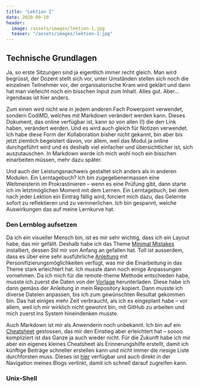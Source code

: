 ```yaml
---
title: "Lektion I"
date: 2020-09-10
header:
  image: /assets/images/lektion-1.jpg
  teaser: "/assets/images/lektion-1.jpg"
---
```


## Technische Grundlagen

Ja, so erste Sitzungen sind ja eigentlich immer recht gleich. Man wird begrüsst, der Dozent stellt sich vor, unter Umständen stellen sich noch die einzelnen Teilnehmer vor, der organisatorische Kram wird geklärt und dann hat man vielleicht noch ein bisschen Input zum Inhalt. Alles gut. Aber… irgendwas ist hier anders. 

Zum einen wird nicht wie in jedem anderen Fach Powerpoint verwendet, sondern CodiMD, welches mit Markdown verändert werden kann. Dieses Dokument, das online verfügbar ist, kann so von allen (!) die den Link haben, verändert werden. Und es wird auch gleich für Notizen verwendet. Ich habe diese Form der Kollaboration bisher nicht gekannt, bin aber bis jetzt ziemlich begeistert davon, vor allem, weil das Modul ja online durchgeführt wird und es deshalb viel einfacher und übersichtlicher ist, sich auszutauschen. In Markdown werde ich mich wohl noch ein bisschen einarbeiten müssen, mehr dazu später. 

Und auch der Leistungsnachweis gestaltet sich anders als in anderen Modulen. Ein Lerntagebuch? Ich bin zugegebenermassen eine Weltmeisterin im Prokrastinieren – wenn es eine Prüfung gibt, dann starte ich im letztmöglichen Moment mit dem Lernen. Ein Lerntagebuch, bei dem nach jeder Lektion ein Eintrag fällig wird, forciert mich dazu, das Gelernte sofort zu reflektieren und zu verinnerlichen. Ich bin gespannt, welche Auswirkungen das auf meine Lernkurve hat. 

### Den Lernblog aufsetzen
Da ich ein visueller Mensch bin, ist es mir sehr wichtig, dass ich ein Layout habe, das mir gefällt. Deshalb habe ich das Theme [Minimal Mistakes](https://mmistakes.github.io/minimal-mistakes/) installiert, dessen Stil mir von Anfang an gefallen hat. Toll ist ausserdem, dass es über eine sehr ausführliche [Anleitung]( https://mmistakes.github.io/minimal-mistakes/docs/quick-start-guide/) mit Personifizierungsmöglichkeiten verfügt, was mir die Einarbeitung in das Theme stark erleichtert hat. 
Ich musste dann noch einige Anpassungen vornehmen. Da ich mich für die remote-theme Methode entschieden habe, musste ich zuerst die Daten von der [Vorlage](https://github.com/mmistakes/mm-github-pages-starter) herunterladen. Diese habe ich dann gemäss der Anleitung in mein Repository kopiert. Dann musste ich diverse Dateien anpassen, bis ich zum gewünschten Resultat gekommen bin. Das hat einiges mehr Zeit verbraucht, als ich es eingeplant habe – vor allem, weil ich mir wirklich nicht gewohnt bin, mit GitHub zu arbeiten und mich zuerst ins System hineindenken musste.

Auch Markdown ist mir als Anwenderin noch unbekannt. Ich bin auf ein [Cheatsheet]( https://github.com/adam-p/markdown-here/wiki/Markdown-Cheatsheet) gestossen, das mir den Einstieg aber erleichtert hat – soooo kompliziert ist das Ganze ja auch wieder nicht. Für die Zukunft habe ich mir aber ein eigenes kleines Cheatsheet als Erinnerungshilfe erstellt, damit ich künftige Beiträge schneller erstellen kann und nicht immer die riesige Liste durchforsten muss. Dieses ist [hier](https://leabaechli.github.io/leagabriela/markdown/) verfügbar und auch direkt in der Navigation meines Blogs verlinkt, damit ich schnell darauf zugreifen kann. 

### Unix-Shell
